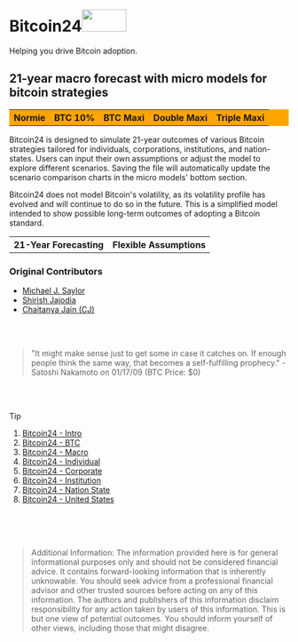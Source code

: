 # Bitcoin24<img src="https://github.com/bitcoin-model/bitcoin_model/blob/main/bitcoin.png" width="80" height="40">
Helping you drive Bitcoin adoption.

## 21-year macro forecast with micro models for bitcoin strategies
<table style="background-color: orange;">
  <tr>
    <th>Normie</th>
    <th>BTC 10%</th>
    <th>BTC Maxi</th>
    <th>Double Maxi</th>
    <th>Triple Maxi</th>
  </tr>
</table>

Bitcoin24 is designed to simulate 21-year outcomes of various Bitcoin strategies tailored for individuals, corporations, institutions, and nation-states. Users can input their own assumptions or adjust the model to explore different scenarios. Saving the file will automatically update the scenario comparison charts in the micro models' bottom section.

Bitcoin24 does not model Bitcoin's volatility, as its volatility profile has evolved and will continue to do so in the future. This is a simplified model intended to show possible long-term outcomes of adopting a Bitcoin standard.
<table>
  <tr>
    <th>21-Year Forecasting</th>
    <th>Flexible Assumptions</th>
  </tr>
</table>

### Original Contributors
- <a href= "https://x.com/saylor">Michael J. Saylor</a>
- <a href="https://x.com/shirishjajodia">Shirish Jajodia</a>
- <a href="https://x.com/_ChaitanyaJ">Chaitanya Jain (CJ)</a>

<br>
<br>

>"It might make sense just to get some in case it catches on. If enough people think the same way, that becomes a self-fulfilling prophecy." - Satoshi Nakamoto on 01/17/09 (BTC Price: $0)

<br>
<br>

> [!TIP]
> 1. <a href="https://github.com/user-attachments/assets/2710d05e-cfce-41a9-84ec-eb39d0afc6e0">Bitcoin24 - Intro</a>
> 2. <a href="https://github.com/user-attachments/assets/d6842ec0-f919-4f82-8ee2-10bcc3fe8f97">Bitcoin24 - BTC</a>
> 3. <a href="https://github.com/user-attachments/assets/1379c00b-7b38-435a-8ec3-b43fd3319871">Bitcoin24 - Macro</a>
> 4. <a href="https://github.com/user-attachments/assets/3ce97819-e76e-449f-ab4a-3405dcc098f5">Bitcoin24 - Individual</a>
> 5. <a href="https://github.com/user-attachments/assets/8afa6ed9-301d-4c3d-8f90-ad1556043155">Bitcoin24 - Corporate</a>
> 6. <a href="https://github.com/user-attachments/assets/eaffca98-cb3f-4ec3-bec8-4d44b6b6fe1f">Bitcoin24 - Institution</a>
> 7. <a href="https://github.com/user-attachments/assets/6cc536b6-9087-4231-993b-b1a42477b2ae">Bitcoin24 - Nation State</a>
> 8. <a href="https://github.com/user-attachments/assets/37aab46f-a840-4aed-a48d-8179f1b48d50">Bitcoin24 - United States</a>
<br>
<br>
<br>





>Additional Information:  The information provided here is for general informational purposes only and should not be considered financial advice. It contains forward-looking information that is inherently unknowable. You should seek advice from a professional financial advisor and other trusted sources before acting on any of this information. The authors and publishers of this information disclaim responsibility for any action taken by users of this information.  This is but one view of potential outcomes. You should inform yourself of other views, including those that might disagree.





